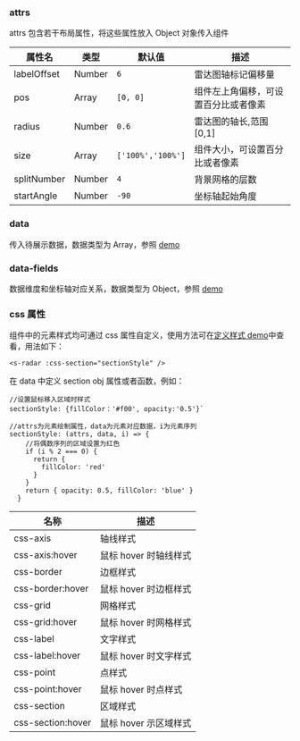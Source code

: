 ### attrs

attrs 包含若干布局属性，将这些属性放入 Object 对象传入组件

| 属性名      | 类型   | 默认值            | 描述                                 |
| ----------- | ------ | ----------------- | ------------------------------------ |
| labelOffset | Number | `6`               | 雷达图轴标记偏移量                   |
| pos         | Array  | `[0, 0]`          | 组件左上角偏移，可设置百分比或者像素 |
| radius      | Number | `0.6`             | 雷达图的轴长,范围[0,1]               |
| size        | Array  | `['100%','100%']` | 组件大小，可设置百分比或者像素       |
| splitNumber | Number | `4`               | 背景网格的层数                       |
| startAngle  | Number | `-90`             | 坐标轴起始角度                       |

### data

传入待展示数据，数据类型为 Array，参照 [demo](#/demo/radar/default)

### data-fields

数据维度和坐标轴对应关系，数据类型为 Object，参照 [demo](#/demo/radar/default)

### css 属性

组件中的元素样式均可通过 css 属性自定义，使用方法可在[定义样式 demo](#/demo/radar/style)中查看，用法如下：

`<s-radar :css-section="sectionStyle" />`

在 data 中定义 section obj 属性或者函数，例如：

```
//设置鼠标移入区域时样式
sectionStyle: {fillColor：'#f00', opacity:'0.5'}`

//attrs为元素绘制属性，data为元素对应数据，i为元素序列
sectionStyle: (attrs, data, i) => {
    //将偶数序列的区域设置为红色
    if (i % 2 === 0) {
      return {
        fillColor: 'red'
      }
    }
    return { opacity: 0.5, fillColor: 'blue' }
  }
```

| 名称              | 描述                  |
| ----------------- | --------------------- |
| css-axis          | 轴线样式              |
| css-axis:hover    | 鼠标 hover 时轴线样式 |
| css-border        | 边框样式              |
| css-border:hover  | 鼠标 hover 时边框样式 |
| css-grid          | 网格样式              |
| css-grid:hover    | 鼠标 hover 时网格样式 |
| css-label         | 文字样式              |
| css-label:hover   | 鼠标 hover 时文字样式 |
| css-point         | 点样式                |
| css-point:hover   | 鼠标 hover 时点样式   |
| css-section       | 区域样式              |
| css-section:hover | 鼠标 hover 示区域样式 |
